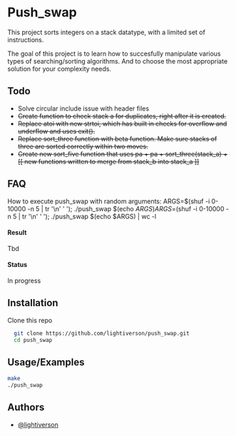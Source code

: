 # Push_swap

This project sorts integers on a stack datatype, with a limited set of instructions.

The goal of this project is to learn how to succesfully manipulate various types of searching/sorting algorithms. And to choose the most appropriate solution for your complexity needs.

## Todo

- Solve circular include issue with header files
- ~~Create function to check stack a for duplicates, right after it is created.~~
- ~~Replace atoi with new strtoi, which has built in checks for overflow and underflow and uses exit().~~
- ~~Replace sort_three function with beta function. Make sure stacks of three are sorted correctly within two moves.~~
- ~~Create new sort_five function that uses pa + pa + sort_three(stack_a) + [[ new functions written to merge from stack_b into stack_a ]]~~

## FAQ
How to execute push_swap with random arguments:
ARGS=$(shuf -i 0-10000 -n 5 | tr '\n' ' '); ./push_swap $(echo $ARGS)
ARGS=$(shuf -i 0-10000 -n 5 | tr '\n' ' '); ./push_swap $(echo $ARGS) | wc -l

#### Result

Tbd

#### Status

In progress

## Installation

Clone this repo

```bash
  git clone https://github.com/lightiverson/push_swap.git
  cd push_swap
```

## Usage/Examples

```bash
make
./push_swap
```

## Authors

- [@lightiverson](https://www.github.com/lightiverson)